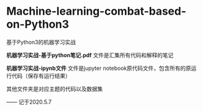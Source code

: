 # Machine-learning-combat-based-on-Python3
基于Python3的机器学习实战

**机器学习实战-基于python笔记.pdf** 文件是汇集所有代码和解释的笔记

**机器学习实战-ipynb文件** 文件是jupyter notebook原代码文件，包含所有的原运行代码（保存有运行结果）

其他文件夹是对应主题的代码以及数据集

—— 记于2020.5.7
